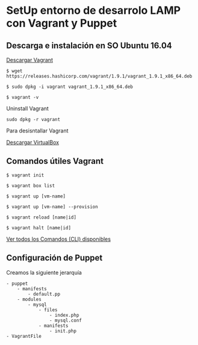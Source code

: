 #  SetUp entorno de desarrolo LAMP con Vagrant y Puppet

## Descarga e instalación en SO Ubuntu 16.04

[Descargar Vagrant](https://www.vagrantup.com/downloads.html)

`$ wget https://releases.hashicorp.com/vagrant/1.9.1/vagrant_1.9.1_x86_64.deb`

`$ sudo dpkg -i vagrant vagrant_1.9.1_x86_64.deb`

`$ vagrant -v`

Uninstall Vagrant

`sudo dpkg -r vagrant`

Para desisntallar Vagrant

[Descargar VirtualBox](https://www.virtualbox.org/wiki/)

## Comandos útiles Vagrant

`$ vagrant init`

`$ vagrant box list`

`$ vagrant up [vm-name]`

`$ vagrant up [vm-name] --provision`

`$ vagrant reload [name|id]`

`$ vagrant halt [name|id]`

[Ver todos los Comandos (CLI) disponibles](https://www.vagrantup.com/docs/cli)


## Configuración de Puppet

Creamos la siguiente jerarquía

~~~ 
- puppet
    - manifests
        - default.pp
    - modules
        - mysql
            - files
                - index.php
                - mysql.conf
            - manifests
                - init.php
- VagrantFile 
~~~
